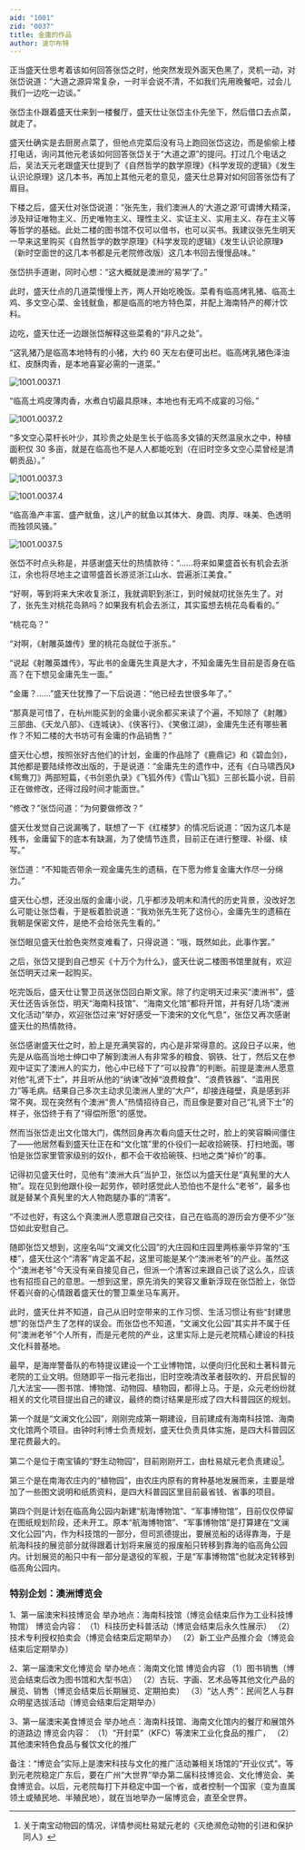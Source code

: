 ```yaml
---
aid: "1001"
zid: "0037"
title: 金庸的作品
author: 波尔布特
---
```


正当盛天仕思考着该如何回答张岱之时，他突然发现外面天色黑了，灵机一动，对张岱说道：“大道之源异常复杂，一时半会说不清，不如我们先用晚餐吧，过会儿我们一边吃一边谈。”

张岱主仆跟着盛天仕来到一楼餐厅，盛天仕让张岱主仆先坐下，然后借口去点菜，就走了。

盛天仕确实是去厨房点菜了，但他点完菜后没有马上跑回张岱这边，而是偷偷上楼打电话，询问其他元老该如何回答张岱关于“大道之源”的提问。打过几个电话之后，吴法天元老跟盛天仕提到了《自然哲学的数学原理》《科学发现的逻辑》《发生认识论原理》这几本书，再加上其他元老的意见，盛天仕总算对如何回答张岱有了眉目。

下楼之后，盛天仕对张岱说道：“张先生，我们澳洲人的‘大道之源’可谓博大精深，涉及辩证唯物主义、历史唯物主义、理性主义、实证主义、实用主义、存在主义等等哲学的基础。此处二楼的图书馆不仅可以借书，也可以买书。我建议张先生明天一早来这里购买《自然哲学的数学原理》《科学发现的逻辑》《发生认识论原理》（新时空面世的这几本书都是元老院修改版）这几本书回去慢慢品味。”

张岱拱手道谢，同时心想：“这大概就是澳洲的‘易学’了。”

此时，盛天仕点的几道菜慢慢上齐，两人开始吃晚饭。菜肴有临高烤乳猪、临高土鸡、多文空心菜、金钱鱿鱼，都是临高的地方特色菜，并配上海南特产的椰汁饮料。

边吃，盛天仕还一边跟张岱解释这些菜肴的“非凡之处”。

“这乳猪乃是临高本地特有的小猪，大约 60 天左右便可出栏。临高烤乳猪色泽油红、皮酥肉香，是本地喜宴必需的一道菜。”

![1001.0037.1](/1001/0037/1.webp)

“临高土鸡皮薄肉香，水煮白切最具原味，本地也有无鸡不成宴的习俗。”

![1001.0037.2](/1001/0037/2.webp)

“多文空心菜杆长叶少，其珍贵之处是生长于临高多文镇的天然温泉水之中，种植面积仅 30 多亩，就是在临高也不是人人都能吃到（在旧时空多文空心菜曾经是清朝贡品）。”

![1001.0037.3](/1001/0037/3.webp)

![1001.0037.4](/1001/0037/4.webp)

“临高渔产丰富、盛产鱿鱼，这儿产的鱿鱼以其体大、身圆、肉厚、味美、色透明而独领风骚。”

![1001.0037.5](/1001/0037/5.webp)

张岱不时点头称是，并感谢盛天仕的热情款待：“……将来如果盛首长有机会去浙江，余也将尽地主之谊带盛首长游览浙江山水、尝遍浙江美食。”

“好啊，等到将来大宋收复浙江，我就调职到浙江，到时候就叨扰张先生了。对了，张先生对桃花岛熟吗？如果我有机会去浙江，其实蛮想去桃花岛看看的。”

“桃花岛？”

“对啊，《射雕英雄传》里的桃花岛就位于浙东。”

“说起《射雕英雄传》，写此书的金庸先生真是大才，不知金庸先生目前是否身在临高？在下想见金庸先生一面。”

“金庸？……”盛天仕犹豫了一下后说道：“他已经去世很多年了。”

“那真是可惜了，在杭州能买到的金庸小说余都买来读了个遍，不知除了《射雕》三部曲、《天龙八部》、《连城诀》、《侠客行》、《笑傲江湖》，金庸先生还有哪些著作？不知二楼的大书坊可有金庸的作品销售？”

盛天仕心想，按照张好古他们的计划，金庸的作品除了《鹿鼎记》和《碧血剑》，其他都是要陆续修改出版的，于是说道：“金庸先生的遗作中，还有《白马啸西风》《鸳鸯刀》两部短篇，《书剑恩仇录》《飞狐外传》《雪山飞狐》三部长篇小说，目前正在做修改，还得过段时间才能面世。”

“修改？”张岱问道：“为何要做修改？”

盛天仕发觉自己说漏嘴了，联想了一下《红楼梦》的情况后说道：“因为这几本是残书，金庸留下的底本有缺漏，为了使情节连贯，目前正在进行整理、补缀、续写。”

张岱道：“不知能否带余一观金庸先生的遗稿，在下愿为修复金庸大作尽一分绵力。”

盛天仕心想，还没出版的金庸小说，几乎都涉及明末和清代的历史背景，没改好怎么可能让张岱看，于是板着脸说道：“我劝张先生死了这份心，金庸先生的遗稿在我朝是保密文件，是绝不会给张先生看的。”

张岱眼见盛天仕脸色突然变难看了，只得说道：“哦，既然如此，此事作罢。”

之后，张岱又提到自己想买《十万个为什么》，盛天仕说二楼图书馆里就有，欢迎张岱明天过来一起购买。

吃完饭后，盛天仕让警卫员送张岱回白斯文家。除了约定明天过来买“澳洲书”，盛天仕还告诉张岱，明天“海南科技馆”、“海南文化馆”都将开馆，并有好几场“澳洲文化活动”举办，欢迎张岱过来“好好感受一下澳宋的文化气息”，张岱又再次感谢盛天仕的热情款待。

张岱感谢盛天仕之时，脸上是充满笑容的，内心是非常得意的。这段日子以来，他先是从临高当地士绅口中了解到澳洲人有非常多的粮食、钢铁、壮丁，然后又在参观中证实了澳洲人的实力，他心中已经下了“可以投靠”的判断。前提是澳洲人愿意对他“礼贤下士”，并且听从他的“纳谏”改掉“浪费粮食”、“浪费铁器”、“滥用民力”等毛病。结果自己多次主动求见澳洲人里的“大户”，却接连碰壁，真是感到非常不爽。现在突然有个澳洲“贵人”热情招待自己，而且像是要对自己“礼贤下士”的样子，张岱终于有了“得偿所愿”的感觉。

然而当张岱走出文化馆大门，偶然回身再次看向盛天仕之时，脸上的笑容瞬间僵住了——他居然看到盛天仕正在和“文化馆”里的仆役们一起收拾碗筷、打扫地面。哪怕是张岱家里管家级别的奴仆，都不会干收拾碗筷、扫地之类“掉价”的事。

记得初见盛天仕时，见他有“澳洲大兵”当护卫，张岱以为盛天仕是“真髡里的大人物”。现在见到他跟仆役一起劳作，顿时感觉此人恐怕也不是什么“老爷”，最多也就是替某个真髡里的大人物跑腿办事的“清客”。

“不过也好，有这么个真澳洲人愿意跟自己交往，自己在临高的游历会方便不少”张岱如此安慰自己。

随即张岱又想到，这座名叫“文澜文化公园”的大庄园和庄园里两栋豪华异常的“玉楼”，盛天仕这个“清客”肯定盖不起，这里可能是某个“澳洲老爷”的产业。虽然这个“澳洲老爷”今天没有亲自接见自己，但派一个清客过来跟自己谈了这么久，应该也有招揽自己的意思。一想到这里，原先消失的笑容又重新浮现在张岱脸上，张岱怀着兴奋的心情跟着盛天仕的警卫乘坐马车离开。

此时，盛天仕并不知道，自己从旧时空带来的工作习惯、生活习惯让有些“封建思想”的张岱产生了怎样的误会。而张岱也不知道，“文澜文化公园”其实并不属于任何“澳洲老爷”个人所有，而是元老院的产业，这里实际上是元老院精心建设的科技文化科普基地。

最早，是海岸警备队的布特提议建设一个工业博物馆，以便向归化民和土著科普元老院的工业文明。但随即平一指元老指出，旧时空晚清改革者鼓吹的、开启民智的几大法宝——图书馆、博物馆、动物园、植物园，都得上马。于是，众元老纷纷就相关的文化项目提出自己的建议，最终的商讨结果是形成了四大科普园区的规划。

第一个就是“文澜文化公园”，刚刚完成第一期建设，目前建成有海南科技馆、海南文化馆两个项目。由钟时利博士负责规划，盛天仕负责具体实施，是四大科普园区里花费最大的。

第二个是位于南宝镇的“野生动物园”，目前刚刚开工，由杜易斌元老负责建设[^注1]。

第三个是在南海农庄内的“植物园”，由农庄内原有的育种基地发展而来，主要是增加了一些图文说明和纸质资料，是四大科普园区里目前最省钱、省事的项目。

第四个则是计划在临高角公园内新建“航海博物馆”、“军事博物馆”，目前仅仅停留在图纸规划阶段，还未开工。原本“航海博物馆”、“军事博物馆”是打算建在“文澜文化公园”内，作为科技馆的一部分，但司凯德提出，要展览船的话得靠海，于是航海科技的展览部分就得跟着计划将来展览的报废船只转移到靠海的临高角公园内。计划展览的船只中有一部分是退役的军舰，于是“军事博物馆”也就决定转移到临高角公园内。

### 特别企划：澳洲博览会

1、第一届澳宋科技博览会
举办地点：海南科技馆（博览会结束后作为工业科技博物馆）
博览会内容：
（1）科技历史科普活动（博览会结束后永久性展示）
（2）技术专利授权拍卖会（博览会结束后定期举办）
（2）新工业产品推介会（博览会结束后定期举办）

2、第一届澳宋文化博览会
举办地点：海南文化馆
博览会内容
（1）图书销售（博览会结束后改为图书馆和大型书店）
（2）古玩、字画、艺术品等其他文化产品的展览、销售（博览会结束后长期展览、定期拍卖）
（3）“达人秀”：民间艺人与群众明星选拔活动（博览会结束后定期举办）

3、第一届澳宋美食博览会
举办地点：海南科技馆、海南文化馆内的餐厅和展馆外的道路边
博览会内容：
（1）“开封菜”（KFC）等澳宋工业化食品的推广，
（2）其他澳宋特色食品与餐饮文化的推广

备注：“博览会”实际上是澳宋科技与文化的推广活动兼相关场馆的“开业仪式”。等到元老院稳定广东后，要在广州“大世界”举办第二届科技博览会、文化博览会、美食博览会。以后，元老院每打下并稳定中国一个省，或者控制一个国家（变为直属领土或殖民地、半殖民地），就在当地举办一届博览会，直至全世界。

[^注1]: 关于南宝动物园的情况，详情参阅杜易斌元老的《灭绝濒危动物的引进和保护同人》
